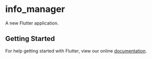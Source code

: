 # info_manager

A new Flutter application.

## Getting Started

For help getting started with Flutter, view our online
[documentation](https://flutter.io/).
